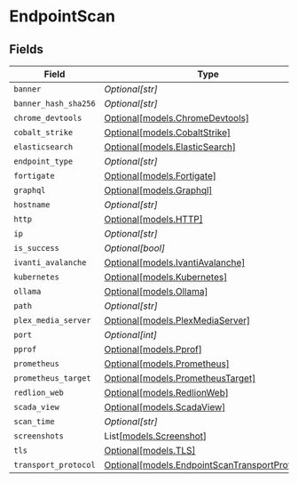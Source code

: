 # EndpointScan


## Fields

| Field                                                                                        | Type                                                                                         | Required                                                                                     | Description                                                                                  |
| -------------------------------------------------------------------------------------------- | -------------------------------------------------------------------------------------------- | -------------------------------------------------------------------------------------------- | -------------------------------------------------------------------------------------------- |
| `banner`                                                                                     | *Optional[str]*                                                                              | :heavy_minus_sign:                                                                           | N/A                                                                                          |
| `banner_hash_sha256`                                                                         | *Optional[str]*                                                                              | :heavy_minus_sign:                                                                           | N/A                                                                                          |
| `chrome_devtools`                                                                            | [Optional[models.ChromeDevtools]](../models/chromedevtools.md)                               | :heavy_minus_sign:                                                                           | N/A                                                                                          |
| `cobalt_strike`                                                                              | [Optional[models.CobaltStrike]](../models/cobaltstrike.md)                                   | :heavy_minus_sign:                                                                           | N/A                                                                                          |
| `elasticsearch`                                                                              | [Optional[models.ElasticSearch]](../models/elasticsearch.md)                                 | :heavy_minus_sign:                                                                           | N/A                                                                                          |
| `endpoint_type`                                                                              | *Optional[str]*                                                                              | :heavy_minus_sign:                                                                           | N/A                                                                                          |
| `fortigate`                                                                                  | [Optional[models.Fortigate]](../models/fortigate.md)                                         | :heavy_minus_sign:                                                                           | N/A                                                                                          |
| `graphql`                                                                                    | [Optional[models.Graphql]](../models/graphql.md)                                             | :heavy_minus_sign:                                                                           | N/A                                                                                          |
| `hostname`                                                                                   | *Optional[str]*                                                                              | :heavy_minus_sign:                                                                           | N/A                                                                                          |
| `http`                                                                                       | [Optional[models.HTTP]](../models/http.md)                                                   | :heavy_minus_sign:                                                                           | N/A                                                                                          |
| `ip`                                                                                         | *Optional[str]*                                                                              | :heavy_minus_sign:                                                                           | N/A                                                                                          |
| `is_success`                                                                                 | *Optional[bool]*                                                                             | :heavy_minus_sign:                                                                           | N/A                                                                                          |
| `ivanti_avalanche`                                                                           | [Optional[models.IvantiAvalanche]](../models/ivantiavalanche.md)                             | :heavy_minus_sign:                                                                           | N/A                                                                                          |
| `kubernetes`                                                                                 | [Optional[models.Kubernetes]](../models/kubernetes.md)                                       | :heavy_minus_sign:                                                                           | N/A                                                                                          |
| `ollama`                                                                                     | [Optional[models.Ollama]](../models/ollama.md)                                               | :heavy_minus_sign:                                                                           | N/A                                                                                          |
| `path`                                                                                       | *Optional[str]*                                                                              | :heavy_minus_sign:                                                                           | N/A                                                                                          |
| `plex_media_server`                                                                          | [Optional[models.PlexMediaServer]](../models/plexmediaserver.md)                             | :heavy_minus_sign:                                                                           | N/A                                                                                          |
| `port`                                                                                       | *Optional[int]*                                                                              | :heavy_minus_sign:                                                                           | N/A                                                                                          |
| `pprof`                                                                                      | [Optional[models.Pprof]](../models/pprof.md)                                                 | :heavy_minus_sign:                                                                           | N/A                                                                                          |
| `prometheus`                                                                                 | [Optional[models.Prometheus]](../models/prometheus.md)                                       | :heavy_minus_sign:                                                                           | N/A                                                                                          |
| `prometheus_target`                                                                          | [Optional[models.PrometheusTarget]](../models/prometheustarget.md)                           | :heavy_minus_sign:                                                                           | N/A                                                                                          |
| `redlion_web`                                                                                | [Optional[models.RedlionWeb]](../models/redlionweb.md)                                       | :heavy_minus_sign:                                                                           | N/A                                                                                          |
| `scada_view`                                                                                 | [Optional[models.ScadaView]](../models/scadaview.md)                                         | :heavy_minus_sign:                                                                           | N/A                                                                                          |
| `scan_time`                                                                                  | *Optional[str]*                                                                              | :heavy_minus_sign:                                                                           | N/A                                                                                          |
| `screenshots`                                                                                | List[[models.Screenshot](../models/screenshot.md)]                                           | :heavy_minus_sign:                                                                           | N/A                                                                                          |
| `tls`                                                                                        | [Optional[models.TLS]](../models/tls.md)                                                     | :heavy_minus_sign:                                                                           | N/A                                                                                          |
| `transport_protocol`                                                                         | [Optional[models.EndpointScanTransportProtocol]](../models/endpointscantransportprotocol.md) | :heavy_minus_sign:                                                                           | N/A                                                                                          |